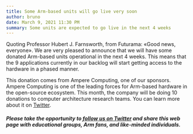 ```yaml
---
title: Some Arm-based units will go live very soon
author: bruno
date: March 9, 2021 11:30 PM
summary: Some units are expected to go live in the next 4 weeks
---
```


Quoting Professor Hubert J. Farnsworth, from Futurama: «Good news, everyone». We are very pleased to announce that we will have some donated Arm-based units operational in the next 4 weeks. This means that the 9 applications currently in our backlog will start getting access to the hardware in a phased manner.

This donation comes from Ampere Computing, one of our sponsors. Ampere Computing is one of the leading forces for Arm-based hardware in the open-source ecosystem. This month, the company will be doing 10 donations to computer architecture research teams. You can learn more about it on [Twitter](https://twitter.com/AmpereComputing/status/1369342231761543180).

##### Please take the opportunity to [follow us on Twitter](https://twitter.com/fosshostorg) and share this web page with educational groups, Arm fans, and like-minded individuals.
